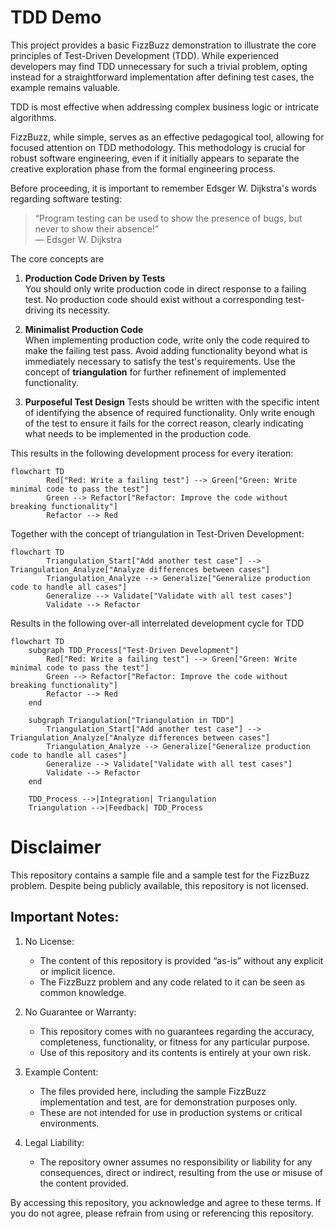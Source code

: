 # TDD Demo


This project provides a basic FizzBuzz demonstration to illustrate the core principles of Test-Driven Development (TDD).
While experienced developers may find TDD unnecessary for such a trivial problem,
opting instead for a straightforward implementation after defining test cases, the example remains valuable.

TDD is most effective when addressing complex business logic or intricate algorithms.

FizzBuzz, while simple, serves as an effective pedagogical tool, allowing for focused attention on TDD methodology.
This methodology is crucial for robust software engineering,
even if it initially appears to separate the creative exploration phase from the formal engineering process.

Before proceeding, it is important to remember Edsger W. Dijkstra's words regarding software testing:

> “Program testing can be used to show the presence of bugs, but never to show their absence!” 
> </br> ― Edsger W. Dijkstra

The core concepts are 

1. **Production Code Driven by Tests**  
You should only write production code in direct response to a failing test. No production code should exist without a 
corresponding test-driving its necessity.

2. **Minimalist Production Code**  
When implementing production code, write only the code required to make the failing test pass. 
Avoid adding functionality beyond what is immediately necessary to satisfy the test's requirements. Use the concept
of **triangulation** for further refinement of implemented functionality.

3. **Purposeful Test Design**
Tests should be written with the specific intent of identifying the absence of required functionality. Only write
enough of the test to ensure it fails for the correct reason, clearly indicating what needs to be implemented 
in the production code.

This results in the following development process for every iteration:

```mermaid
flowchart TD
        Red["Red: Write a failing test"] --> Green["Green: Write minimal code to pass the test"]
        Green --> Refactor["Refactor: Improve the code without breaking functionality"]
        Refactor --> Red

```

Together with the concept of triangulation in Test-Driven Development: 

```mermaid
flowchart TD
        Triangulation_Start["Add another test case"] --> Triangulation_Analyze["Analyze differences between cases"]
        Triangulation_Analyze --> Generalize["Generalize production code to handle all cases"]
        Generalize --> Validate["Validate with all test cases"]
        Validate --> Refactor
```

Results in the following over-all interrelated development cycle for TDD

```mermaid
flowchart TD
    subgraph TDD_Process["Test-Driven Development"]
        Red["Red: Write a failing test"] --> Green["Green: Write minimal code to pass the test"]
        Green --> Refactor["Refactor: Improve the code without breaking functionality"]
        Refactor --> Red
    end

    subgraph Triangulation["Triangulation in TDD"]
        Triangulation_Start["Add another test case"] --> Triangulation_Analyze["Analyze differences between cases"]
        Triangulation_Analyze --> Generalize["Generalize production code to handle all cases"]
        Generalize --> Validate["Validate with all test cases"]
        Validate --> Refactor
    end

    TDD_Process -->|Integration| Triangulation
    Triangulation -->|Feedback| TDD_Process
```

# Disclaimer

This repository contains a sample file and a sample test for the FizzBuzz problem. Despite being publicly available,
this repository is not licensed.

## Important Notes:

1. No License:
   - The content of this repository is provided “as-is” without any explicit or implicit licence.
   - The FizzBuzz problem and any code related to it can be seen as common knowledge.

2. No Guarantee or Warranty:
   - This repository comes with no guarantees regarding the accuracy, completeness, functionality, 
   or fitness for any particular purpose. 
   - Use of this repository and its contents is entirely at your own risk.

3. Example Content:
   - The files provided here, including the sample FizzBuzz implementation and test, are for demonstration purposes 
   only.
   - These are not intended for use in production systems or critical environments.

4. Legal Liability:
   - The repository owner assumes no responsibility or liability for any consequences, direct or indirect, resulting 
   from the use or misuse of the content provided.

By accessing this repository, you acknowledge and agree to these terms. If you do not agree, please refrain from using
or referencing this repository.